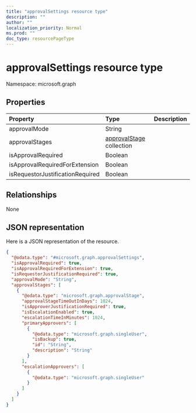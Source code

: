 ```yaml
---
title: "approvalSettings resource type"
description: ""
author: ""
localization_priority: Normal
ms.prod: ""
doc_type: resourcePageType
---
```


# approvalSettings resource type


Namespace: microsoft.graph



## Properties
|Property|Type|Description|
|:---|:---|:---|
|approvalMode|String||
|approvalStages|[approvalStage](../resources/approvalstage.md) collection||
|isApprovalRequired|Boolean||
|isApprovalRequiredForExtension|Boolean||
|isRequestorJustificationRequired|Boolean||

## Relationships
None

## JSON representation
Here is a JSON representation of the resource.
<!-- {
  "blockType": "resource",
  "@odata.type": "microsoft.graph.approvalSettings"
}
-->
``` json
{
  "@odata.type": "#microsoft.graph.approvalSettings",
  "isApprovalRequired": true,
  "isApprovalRequiredForExtension": true,
  "isRequestorJustificationRequired": true,
  "approvalMode": "String",
  "approvalStages": [
    {
      "@odata.type": "microsoft.graph.approvalStage",
      "approvalStageTimeOutInDays": 1024,
      "isApproverJustificationRequired": true,
      "isEscalationEnabled": true,
      "escalationTimeInMinutes": 1024,
      "primaryApprovers": [
        {
          "@odata.type": "microsoft.graph.singleUser",
          "isBackup": true,
          "id": "String",
          "description": "String"
        }
      ],
      "escalationApprovers": [
        {
          "@odata.type": "microsoft.graph.singleUser"
        }
      ]
    }
  ]
}
```

